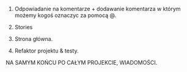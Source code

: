1. Odpowiadanie na komentarze + dodawanie komentarza w którym możemy kogoś oznaczyc za pomocą @.

2. Stories

3. Strona główna.

4. Refaktor projektu & testy.

NA SAMYM KOŃCU PO CAŁYM PROJEKCIE, WIADOMOŚCI.

